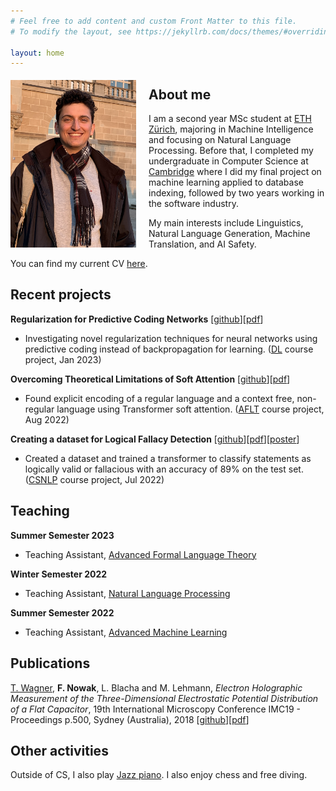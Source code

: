 ```yaml
---
# Feel free to add content and custom Front Matter to this file.
# To modify the layout, see https://jekyllrb.com/docs/themes/#overriding-theme-defaults

layout: home
---
```


<img style="float: left; padding-right:20px; padding-top:5px"  width="201" height="268" src="assets/images/portrait.png">

## About me
I am a second year MSc student at [ETH Zürich](https://ethz.ch/), majoring in Machine Intelligence and focusing on Natural Language Processing. Before that, I completed my undergraduate in Computer Science at [Cambridge](https://www.cam.ac.uk/) where I did my final project on machine learning applied to database indexing, followed by two years working in the software industry.

My main interests include Linguistics, Natural Language Generation, Machine Translation, and AI Safety.

You can find my current CV [here](assets/documents/CV_2022.pdf).


## Recent projects

**Regularization for Predictive Coding Networks** [[github](https://github.com/andreakiro/regularization-pc)][[pdf](assets/documents/DL_Project_Report.pdf)]
* Investigating novel regularization techniques for neural networks using predictive coding instead of backpropagation for learning. ([DL](http://da.inf.ethz.ch/teaching/2022/DeepLearning/) course project, Jan 2023)

**Overcoming Theoretical Limitations of Soft Attention** [[github](https://github.com/giacomocamposampiero/palindrome-transformer)][[pdf](assets/documents/AFLT_Project_Report.pdf)]
* Found explicit encoding of a regular language and a context free, non-regular language using Transformer soft attention. ([AFLT](https://rycolab.io/classes/aflt-s22/) course project, Aug 2022)

**Creating a dataset for Logical Fallacy Detection** [[github](https://github.com/franznowak/kialoparser)][[pdf](assets/documents/CSNLP_Project_Report.pdf)][[poster](assets/documents/CSNLP_Poster.pdf)]
* Created a dataset and trained a transformer to classify statements as logically valid or fallacious with an accuracy of 89% on the test set. ([CSNLP](http://www.mrinmaya.io/teaching_csnlp22) course project, Jul 2022)


## Teaching

**Summer Semester 2023**
* Teaching Assistant, [Advanced Formal Language Theory](https://rycolab.io/classes/aflt-s23/)

**Winter Semester 2022**
* Teaching Assistant, [Natural Language Processing](https://rycolab.io/classes/intro-nlp-f22/)

**Summer Semester 2022**
* Teaching Assistant, [Advanced Machine Learning](https://studentservices.uzh.ch/uzh/anonym/vvz/?sap-language=EN&sap-ui-language=EN#/details/2021/004/E/51111470)



## Publications

<ins>T. Wagner</ins>, **F. Nowak**, L. Blacha and M. Lehmann, *Electron Holographic Measurement of the Three-Dimensional Electrostatic Potential Distribution of a Flat Capacitor*, 19th International Microscopy Conference IMC19 - Proceedings p.500, Sydney (Australia), 2018 [[github](https://github.com/franznowak/vbp)][[pdf](assets/documents/abstract_3d_capacitor.pdf)]

## Other activities

Outside of CS, I also play [Jazz piano](https://www.youtube.com/channel/UCWHp49BRdifkD31RERdBD_A). I also enjoy chess and free diving.